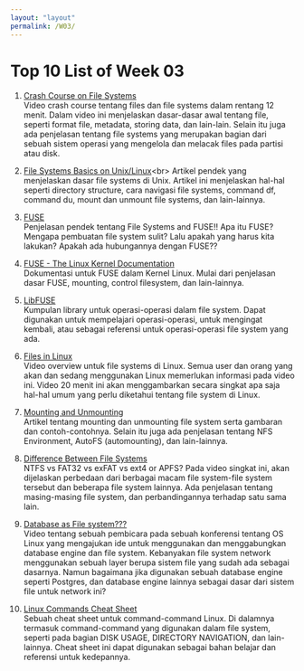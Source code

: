 ```yaml
---
layout: "layout"
permalink: /W03/
---
```


# Top 10 List of Week 03

1. [Crash Course on File Systems](https://www.youtube.com/watch?v=KN8YgJnShPM)<br>
Video crash course tentang files dan file systems dalam rentang 12 menit. Dalam video ini menjelaskan dasar-dasar awal tentang file, seperti format file, metadata, storing data, dan lain-lain. Selain itu juga ada penjelasan tentang file systems yang merupakan bagian dari sebuah sistem operasi yang mengelola dan melacak files pada partisi atau disk. 

2. [File Systems Basics on Unix/Linux](https://www.tutorialspoint.com/unix/unix-file-system.htm#:~:text=A%20file%20system%20is%20a,entire%20hard%20drive%20if%20desired.&text=One%20file%20system%20per%20partition,management%20of%20differing%20file%20systems.)<br>
Artikel pendek yang menjelaskan dasar file systems di Unix. Artikel ini menjelaskan hal-hal seperti directory structure, cara navigasi file systems, command df, command du, mount dan unmount file systems, dan lain-lainnya.

3. [FUSE](https://fsgeek.ca/2019/06/18/fuse-file-systems-in-user-space/)<br>
Penjelasan pendek tentang File Systems and FUSE!! Apa itu FUSE? Mengapa pembuatan file system sulit? Lalu apakah yang harus kita lakukan? Apakah ada hubungannya dengan FUSE??

4. [FUSE - The Linux Kernel Documentation](https://www.kernel.org/doc/html/latest/filesystems/fuse.html)<br>
Dokumentasi untuk FUSE dalam Kernel Linux. Mulai dari penjelasan dasar FUSE, mounting, control filesystem, dan lain-lainnya.

5. [LibFUSE](https://libfuse.github.io/doxygen/structfuse__operations.html)<br>
Kumpulan library untuk operasi-operasi dalam file system. Dapat digunakan untuk mempelajari operasi-operasi, untuk mengingat kembali, atau sebagai referensi untuk operasi-operasi file system yang ada.

6. [Files in Linux](https://www.youtube.com/watch?v=roES8iAaJEM)<br>
Video overview untuk file systems di Linux. Semua user dan orang yang akan dan sedang menggunakan Linux memerlukan informasi pada video ini. Video 20 menit ini akan menggambarkan secara singkat apa saja hal-hal umum yang perlu diketahui tentang file system di Linux.

7. [Mounting and Unmounting](https://docs.oracle.com/cd/E19455-01/805-7228/6j6q7ueup/index.html)<br>
Artikel tentang mounting dan unmounting file system serta gambaran dan contoh-contohnya. Selain itu juga ada penjelasan tentang NFS Environment, AutoFS (automounting), dan lain-lainnya.

8. [Difference Between File Systems](https://www.youtube.com/watch?v=_h30HBYxtws)<br>
NTFS vs FAT32 vs exFAT vs ext4 or APFS? Pada video singkat ini, akan dijelaskan perbedaan dari berbagai macam file system-file system tersebut dan beberapa file system lainnya. Ada penjelasan tentang masing-masing file system, dan perbandingannya terhadap satu sama lain.

9. [Database as File system???](https://www.youtube.com/watch?v=wN6IwNriwHc)<br>
Video tentang sebuah pembicara pada sebuah konferensi tentang OS Linux yang mengajukan ide untuk menggunakan dan menggabungkan database engine dan file system. Kebanyakan file system network menggunakan sebuah layer berupa sistem file yang sudah ada sebagai dasarnya. Namun bagaimana jika digunakan sebuah database engine seperti Postgres, dan database engine lainnya sebagai dasar dari sistem file untuk network ini?

10. [Linux Commands Cheat Sheet](https://www.linuxtrainingacademy.com/linux-commands-cheat-sheet/)<br>
Sebuah cheat sheet untuk command-command Linux. Di dalamnya termasuk command-command yang digunakan dalam file system, seperti pada bagian DISK USAGE, DIRECTORY NAVIGATION, dan lain-lainnya. Cheat sheet ini dapat digunakan sebagai bahan belajar dan referensi untuk kedepannya.
